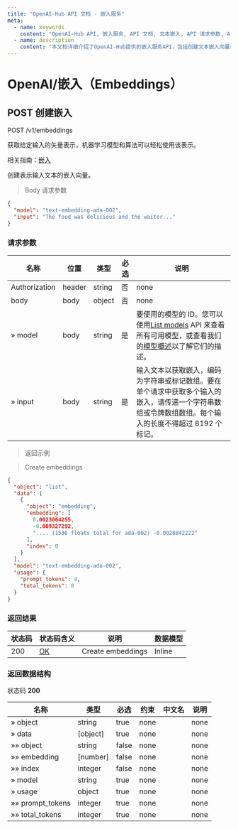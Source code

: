```yaml
---
title: "OpenAI-Hub API 文档 - 嵌入服务"
meta:
  - name: keywords
    content: "OpenAI-Hub API, 嵌入服务, API 文档, 文本嵌入, API 请求参数, API 返回结果"
  - name: description
    content: "本文档详细介绍了OpenAI-Hub提供的嵌入服务API，包括创建文本嵌入向量的方法，请求参数，和返回结果。涉及使用特定模型进行文本嵌入的详细指南。"
---
```


# OpenAI/嵌入（Embeddings）

## POST 创建嵌入

POST /v1/embeddings

获取给定输入的矢量表示，机器学习模型和算法可以轻松使用该表示。

相关指南：[嵌入](https://platform.openai.com/docs/guides/embeddings)

创建表示输入文本的嵌入向量。

> Body 请求参数

```json
{
  "model": "text-embedding-ada-002",
  "input": "The food was delicious and the waiter..."
}
```

### 请求参数

|名称|位置|类型|必选|说明|
|---|---|---|---|---|
|Authorization|header|string| 否 |none|
|body|body|object| 否 |none|
|» model|body|string| 是 |要使用的模型的 ID。您可以使用[List models](https://platform.openai.com/docs/api-reference/models/list) API 来查看所有可用模型，或查看我们的[模型概述](https://platform.openai.com/docs/models/overview)以了解它们的描述。|
|» input|body|string| 是 |输入文本以获取嵌入，编码为字符串或标记数组。要在单个请求中获取多个输入的嵌入，请传递一个字符串数组或令牌数组数组。每个输入的长度不得超过 8192 个标记。|

> 返回示例

> Create embeddings

```json
{
  "object": "list",
  "data": [
    {
      "object": "embedding",
      "embedding": [
        0.0023064255,
        -0.009327292,
        ".... (1536 floats total for ada-002) -0.0028842222"
      ],
      "index": 0
    }
  ],
  "model": "text-embedding-ada-002",
  "usage": {
    "prompt_tokens": 8,
    "total_tokens": 8
  }
}
```

### 返回结果

|状态码|状态码含义|说明|数据模型|
|---|---|---|---|
|200|[OK](https://tools.ietf.org/html/rfc7231#section-6.3.1)|Create embeddings|Inline|

### 返回数据结构

状态码 **200**

|名称|类型|必选|约束|中文名|说明|
|---|---|---|---|---|---|
|» object|string|true|none||none|
|» data|[object]|true|none||none|
|»» object|string|false|none||none|
|»» embedding|[number]|false|none||none|
|»» index|integer|false|none||none|
|» model|string|true|none||none|
|» usage|object|true|none||none|
|»» prompt_tokens|integer|true|none||none|
|»» total_tokens|integer|true|none||none|
